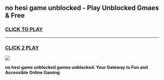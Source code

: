 
## no hesi game unblocked - Play Unblocked Gmaes & Free
<h3>
<a href="https://premium.freeplayer.one?title=no_hesi_game_unblocked&ref=19F">CLICK TO PLAY</a></h3>
<hr>

<h3>
<a href="https://premium.freeplayer.one?title=no_hesi_game_unblocked&ref=19F">CLICK 2 PLAY</a>
  
</h3>

<a href="https://premium.freeplayer.one?title=no_hesi_game_unblocked&ref=19F/"><img src="https://clearcache.store/games.png"></a>


**no hesi game unblocked games unblocked: Your Gateway to Fun and Accessible Online Gaming**
